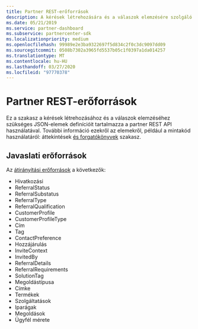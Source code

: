 ```yaml
---
title: Partner REST-erőforrások
description: A kérések létrehozására és a válaszok elemzésére szolgáló JSON-elemek definíciói a partner REST APIon keresztül.
ms.date: 05/21/2019
ms.service: partner-dashboard
ms.subservice: partnercenter-sdk
ms.localizationpriority: medium
ms.openlocfilehash: 99989e2e3ba9322697f5d834c2f0c3dc9097dd09
ms.sourcegitcommit: 0508b7302a3965fd5537b05c1f0397a1da014257
ms.translationtype: MT
ms.contentlocale: hu-HU
ms.lasthandoff: 03/27/2020
ms.locfileid: "97770378"
---
```

# <a name="partner-rest-resources"></a>Partner REST-erőforrások

Ez a szakasz a kérések létrehozásához és a válaszok elemzéséhez szükséges JSON-elemek definícióit tartalmazza a partner REST API használatával. További információ ezekről az elemekről, például a mintakód használatáról: áttekintések [és forgatókönyvek](index.md) szakasz.

## <a name="referral-resources"></a>Javaslati erőforrások
Az [átirányítási erőforrások](referral-resources.md) a következők:

* Hivatkozási
* ReferralStatus
* ReferralSubstatus
* ReferralType
* ReferralQualification
* CustomerProfile
* CustomerProfileType
* Cím
* Tag
* ContactPreference
* Hozzájárulás
* InviteContext
* InvitedBy
* ReferralDetails
* ReferralRequirements
* SolutionTag
* Megoldástípusa
* Címke
* Termékek
* Szolgáltatások
* Iparágak
* Megoldások
* Ügyfél mérete
